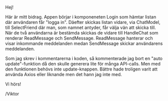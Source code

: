 Hej!

Här är mitt bidrag. Appen börjar i komponeneten Login som hämtar listan där användaren får "logga in". Däefter skickas listan vidare, via ChatModel, till SelectFriend där man, som namnet antyder, får välja vän att skicka till. När de två användarna är bestämda skickas de vidare till HandleChat som renderar ReadMessage och SendMessage. ReadMessage hanterar och visar inkommande meddelanden medan SendMessage skickar användarens meddelanden. 

Som jag skrev i kommentarerna i koden, så kommenterade jag bort en "auto update"-funktion då den skulle generera lite för många API-calls. Men med den funktionen behövs inte update-knappen. Bättre hade troligen varit att använda Axios eller liknande men det hann jag inte med. 

Vi hörs!

/Viktor 
